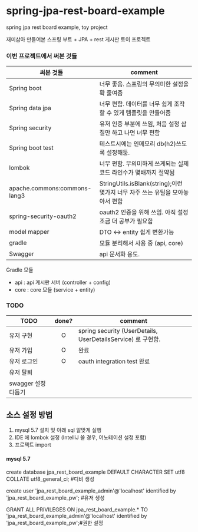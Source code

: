 # spring-jpa-rest-board-example

spring jpa rest board example, toy project

재미삼아 만들어본 스프링 부트 + JPA + rest 게시판 토이 프로젝트

### 이번 프로젝트에서 써본 것들

|써본 것들|comment|
|---|-------|
|Spring boot |너무 좋음. 스프링의 무의미한 설정을 확 줄여줌|
|Spring data jpa | 너무 편함. 데이터를 너무 쉽게 조작할 수 있게 템플릿을 만들어줌|
|Spring security | 유저 인증 부분에 쓰임, 처음 설정 삽질만 하고 나면 너무 편함|
|Spring boot test | 테스트시에는 인메모리 db(h2)쓰도록 설정해둠.|
|lombok | 너무 편함. 무의미하게 쓰게되는 실제 코드 라인수가 몇배까지 절약됨|
|apache.commons:commons-lang3 | StringUtils.isBlank(string);이런 몇가지 너무 자주 쓰는 유틸을 모아놓아서 편함|
|spring-security-oauth2|oauth2 인증을 위해 쓰임. 아직 설정 조금 더 공부가 필요함|
|model mapper | DTO <-> entity 쉽게 변환가능|
|gradle | 모듈 분리해서 사용 중 (api, core)|
|Swagger | api 문서화 용도.|

Gradle 모듈
- api : api 게시판 서버 (controller + config)
- core : core 모듈 (service + entity)

### TODO

| TODO        | done? | comment |
|-------------|:-----:|---------|
| 유저 구현     | O     |   spring security (UserDetails, UserDetailsService) 로 구현함.      |
| 유저 가입     | O      | 완료 |
| 유저 로그인   | O      | oauth integration test 완료 |
| 유저 탈퇴     |       |         |
| swagger 설정 다듬기 | |  |

## 소스 설정 방법
1. mysql 5.7 설치 및 아래 sql 알맞게 실행
2. IDE 에 lombok 설정 (IntelliJ 쓸 경우, 어노테이션 설정 포함)
3. 프로젝트 import

#### mysql 5.7 

create database jpa_rest_board_example DEFAULT CHARACTER SET utf8 COLLATE utf8_general_ci; #디비 생성

create user 'jpa_rest_board_example_admin'@'localhost' identified by 'jpa_rest_board_example_pw'; #유저 생성

GRANT ALL PRIVILEGES ON jpa_rest_board_example.* TO 'jpa_rest_board_example_admin'@'localhost' identified by 'jpa_rest_board_example_pw';#권한 설정